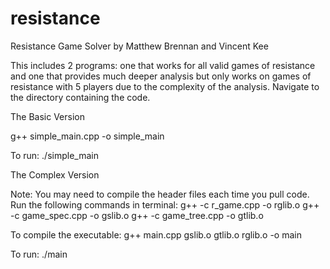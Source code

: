 # resistance
Resistance Game Solver by Matthew Brennan and Vincent Kee

This includes 2 programs: one that works for all valid games of resistance and one that provides much deeper analysis but only works on games of resistance with 5 players due to the complexity of the analysis.
Navigate to the directory containing the code.

The Basic Version

g++ simple_main.cpp -o simple_main

To run:
./simple_main


The Complex Version

Note: You may need to compile the header files each time you pull code.
Run the following commands in terminal:
g++ -c r_game.cpp -o rglib.o
g++ -c game_spec.cpp -o gslib.o
g++ -c game_tree.cpp -o gtlib.o

To compile the executable:
g++ main.cpp gslib.o gtlib.o rglib.o -o main

To run:
./main


